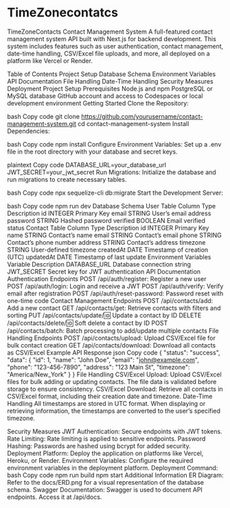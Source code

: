 # TimeZonecontatcs
TimeZoneContacts
Contact Management System
A full-featured contact management system API built with Next.js for backend development. This system includes features such as user authentication, contact management, date-time handling, CSV/Excel file uploads, and more, all deployed on a platform like Vercel or Render.

Table of Contents
Project Setup
Database Schema
Environment Variables
API Documentation
File Handling
Date-Time Handling
Security Measures
Deployment
Project Setup
Prerequisites
Node.js and npm
PostgreSQL or MySQL database
GitHub account and access to Codespaces or local development environment
Getting Started
Clone the Repository:

bash
Copy code
git clone https://github.com/yourusername/contact-management-system.git
cd contact-management-system
Install Dependencies:

bash
Copy code
npm install
Configure Environment Variables: Set up a .env file in the root directory with your database and secret keys.

plaintext
Copy code
DATABASE_URL=your_database_url
JWT_SECRET=your_jwt_secret
Run Migrations: Initialize the database and run migrations to create necessary tables.

bash
Copy code
npx sequelize-cli db:migrate
Start the Development Server:

bash
Copy code
npm run dev
Database Schema
User Table
Column	Type	Description
id	INTEGER	Primary Key
email	STRING	User’s email address
password	STRING	Hashed password
verified	BOOLEAN	Email verified status
Contact Table
Column	Type	Description
id	INTEGER	Primary Key
name	STRING	Contact’s name
email	STRING	Contact’s email
phone	STRING	Contact’s phone number
address	STRING	Contact’s address
timezone	STRING	User-defined timezone
createdAt	DATE	Timestamp of creation (UTC)
updatedAt	DATE	Timestamp of last update
Environment Variables
Variable	Description
DATABASE_URL	Database connection string
JWT_SECRET	Secret key for JWT authentication
API Documentation
Authentication Endpoints
POST /api/auth/register: Register a new user
POST /api/auth/login: Login and receive a JWT
POST /api/auth/verify: Verify email after registration
POST /api/auth/reset-password: Password reset with one-time code
Contact Management Endpoints
POST /api/contacts/add: Add a new contact
GET /api/contacts/get: Retrieve contacts with filters and sorting
PUT /api/contacts/update/:id: Update a contact by ID
DELETE /api/contacts/delete/:id: Soft delete a contact by ID
POST /api/contacts/batch: Batch processing to add/update multiple contacts
File Handling Endpoints
POST /api/contacts/upload: Upload CSV/Excel file for bulk contact creation
GET /api/contacts/download: Download all contacts as CSV/Excel
Example API Response
json
Copy code
{
  "status": "success",
  "data": {
    "id": 1,
    "name": "John Doe",
    "email": "john@example.com",
    "phone": "123-456-7890",
    "address": "123 Main St",
    "timezone": "America/New_York"
  }
}
File Handling
CSV/Excel Upload: Upload CSV/Excel files for bulk adding or updating contacts. The file data is validated before storage to ensure consistency.
CSV/Excel Download: Retrieve all contacts in CSV/Excel format, including their creation date and timezone.
Date-Time Handling
All timestamps are stored in UTC format. When displaying or retrieving information, the timestamps are converted to the user’s specified timezone.

Security Measures
JWT Authentication: Secure endpoints with JWT tokens.
Rate Limiting: Rate limiting is applied to sensitive endpoints.
Password Hashing: Passwords are hashed using bcrypt for added security.
Deployment
Platform: Deploy the application on platforms like Vercel, Heroku, or Render.
Environment Variables: Configure the required environment variables in the deployment platform.
Deployment Command:
bash
Copy code
npm run build
npm start
Additional Information
ER Diagram: Refer to the docs/ERD.png for a visual representation of the database schema.
Swagger Documentation: Swagger is used to document API endpoints. Access it at /api/docs.

